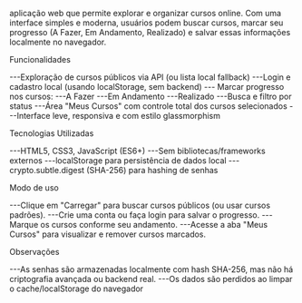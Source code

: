 aplicação web que permite explorar e organizar cursos online. Com uma interface simples e moderna, usuários podem buscar cursos, marcar seu progresso (A Fazer, Em Andamento, Realizado) e salvar essas informações localmente no navegador.


 Funcionalidades
 
 ---Exploração de cursos públicos via API (ou lista local fallback)
 ---Login e cadastro local (usando localStorage, sem backend)
 --- Marcar progresso nos cursos:
 ---A Fazer
 ---Em Andamento
 ---Realizado
 ---Busca e filtro por status
 ---Área "Meus Cursos" com controle total dos cursos selecionados
 ---Interface leve, responsiva e com estilo glassmorphism 

  Tecnologias Utilizadas

---HTML5, CSS3, JavaScript (ES6+)
---Sem bibliotecas/frameworks externos
---localStorage para persistência de dados local
---crypto.subtle.digest (SHA-256) para hashing de senhas

Modo de uso 

---Clique em "Carregar" para buscar cursos públicos (ou usar cursos padrões).
---Crie uma conta ou faça login para salvar o progresso.
---Marque os cursos conforme seu andamento.
---Acesse a aba "Meus Cursos" para visualizar e remover cursos marcados.

Observações

---As senhas são armazenadas localmente com hash SHA-256, mas não há criptografia avançada ou backend real.
---Os dados são perdidos ao limpar o cache/localStorage do navegador
